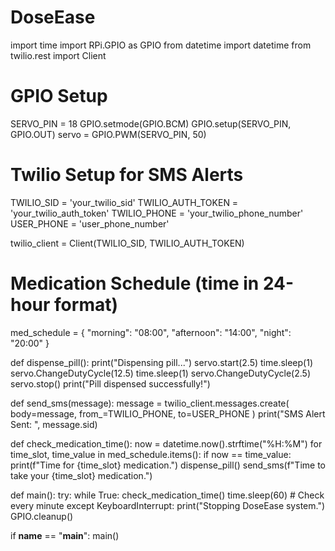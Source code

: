 # DoseEase
import time
import RPi.GPIO as GPIO
from datetime import datetime
from twilio.rest import Client

# GPIO Setup
SERVO_PIN = 18
GPIO.setmode(GPIO.BCM)
GPIO.setup(SERVO_PIN, GPIO.OUT)
servo = GPIO.PWM(SERVO_PIN, 50)

# Twilio Setup for SMS Alerts
TWILIO_SID = 'your_twilio_sid'
TWILIO_AUTH_TOKEN = 'your_twilio_auth_token'
TWILIO_PHONE = 'your_twilio_phone_number'
USER_PHONE = 'user_phone_number'

twilio_client = Client(TWILIO_SID, TWILIO_AUTH_TOKEN)

# Medication Schedule (time in 24-hour format)
med_schedule = {
    "morning": "08:00",
    "afternoon": "14:00",
    "night": "20:00"
}

def dispense_pill():
    print("Dispensing pill...")
    servo.start(2.5)
    time.sleep(1)
    servo.ChangeDutyCycle(12.5)
    time.sleep(1)
    servo.ChangeDutyCycle(2.5)
    servo.stop()
    print("Pill dispensed successfully!")

def send_sms(message):
    message = twilio_client.messages.create(
        body=message,
        from_=TWILIO_PHONE,
        to=USER_PHONE
    )
    print("SMS Alert Sent: ", message.sid)

def check_medication_time():
    now = datetime.now().strftime("%H:%M")
    for time_slot, time_value in med_schedule.items():
        if now == time_value:
            print(f"Time for {time_slot} medication.")
            dispense_pill()
            send_sms(f"Time to take your {time_slot} medication.")

def main():
    try:
        while True:
            check_medication_time()
            time.sleep(60)  # Check every minute
    except KeyboardInterrupt:
        print("Stopping DoseEase system.")
        GPIO.cleanup()

if __name__ == "__main__":
    main()
